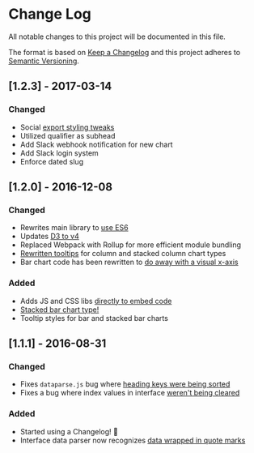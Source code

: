 # Change Log
All notable changes to this project will be documented in this file.

The format is based on [Keep a Changelog](http://keepachangelog.com/) and this project adheres to [Semantic Versioning](http://semver.org/).

## [1.2.3] - 2017-03-14
### Changed
- Social [export styling tweaks](https://github.com/thebuffalonews/chart-tool/commit/d18eb7271fa2396feabd1c38aad3e36e35fcd2d9)
- Utilized qualifier as subhead
- Add Slack webhook notification for new chart
- Add Slack login system
- Enforce dated slug

## [1.2.0] - 2016-12-08
### Changed
- Rewrites main library to [use ES6](https://github.com/globeandmail/chart-tool/issues/89)
- Updates [D3 to v4](https://github.com/globeandmail/chart-tool/milestone/4)
- Replaced Webpack with Rollup for more efficient module bundling
- [Rewritten tooltips](https://github.com/globeandmail/chart-tool/issues/91) for column and stacked column chart types
- Bar chart code has been rewritten to [do away with a visual x-axis](https://github.com/globeandmail/chart-tool/issues/43)

### Added
- Adds JS and CSS libs [directly to embed code](https://github.com/globeandmail/chart-tool/issues/76)
- [Stacked bar chart type!](https://github.com/globeandmail/chart-tool/issues/42)
- Tooltip styles for bar and stacked bar charts

## [1.1.1] - 2016-08-31
### Changed
- Fixes `dataparse.js` bug where [heading keys were being sorted](https://github.com/globeandmail/chart-tool/issues/50)
- Fixes a bug where index values in interface [weren't being cleared](https://github.com/globeandmail/chart-tool/issues/61)

### Added
- Started using a Changelog! 🎉
- Interface data parser now recognizes [data wrapped in quote marks](https://github.com/globeandmail/chart-tool/issues/41)
